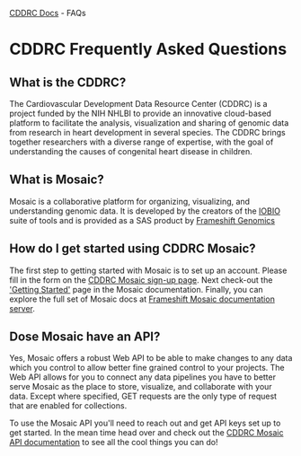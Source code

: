 [CDDRC Docs](../README.md) - FAQs

# CDDRC Frequently Asked Questions

## What is the CDDRC?

The Cardiovascular Development Data Resource Center (CDDRC) is a project funded by the NIH NHLBI to provide an innovative cloud-based
platform to facilitate the analysis, visualization and sharing of genomic data from research in heart
development in several species. The CDDRC brings together researchers with a diverse range of expertise,
with the goal of understanding the causes of congenital heart disease in children.

## What is Mosaic?

Mosaic is a collaborative platform for organizing, visualizing, and understanding genomic data. It is developed by the creators of the [IOBIO](https://iobio.io/) suite of tools and is provided as a SAS product by [Frameshift Genomics](https://frameshift.io)

## How do I get started using CDDRC Mosaic?

The first step to getting started with Mosaic is to set up an account.  Please fill in the form on the [CDDRC Mosaic sign-up page](https://cddrc.utah.edu/#/signup). Next check-out the ['Getting Started'](https://cddrc.utah.edu/#/get-started) page in the Mosaic documentation. Finally, you can explore the full set of Mosaic docs at [Frameshift Mosaic documentation server](https://docs.frameshift.io/mosaic.html).

## Dose Mosaic have an API?

Yes, Mosaic offers a robust Web API to be able to make changes to any
data which you control to allow better fine grained control to your
projects. The Web API allows for you to connect any data pipelines
you have to better serve Mosaic as the place to store, visualize,
and collaborate with your data. Except where specified, GET requests
are the only type of request that are enabled for collections.

To use the Mosaic API you'll need to reach out and get API keys set up to get started.  In
the mean time head over and check out the
[CDDRC Mosaic API documentation](https://cddrc.utah.edu/api/) to see
all the cool things you can do!


